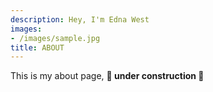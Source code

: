 ```yaml
---
description: Hey, I'm Edna West
images:
- /images/sample.jpg
title: ABOUT
---
```



This is my about page, **:construction: under construction :construction:**